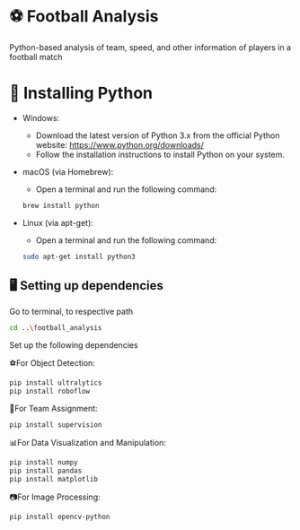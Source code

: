 # ⚽ Football Analysis
Python-based analysis of team, speed, and other information of players in a football match

# 🐍 Installing Python
- Windows:

  - Download the latest version of Python 3.x from the official Python website: https://www.python.org/downloads/
  - Follow the installation instructions to install Python on your system.

- macOS (via Homebrew):

  - Open a terminal and run the following command:
  ```sh
  brew install python
  ```

- Linux (via apt-get):

  - Open a terminal and run the following command:
  ```sh
  sudo apt-get install python3
  ```



## 🖥️ Setting up dependencies
Go to terminal, to respective path
```sh
cd ..\football_analysis
```

Set up the following dependencies

⚽For Object Detection:
```sh
pip install ultralytics
pip install roboflow
```
👕For Team Assignment:
```sh
pip install supervision
```
📊For Data Visualization and Manipulation:
```sh
pip install numpy
pip install pandas
pip install matplotlib
```
📷For Image Processing:
```sh
pip install opencv-python
```




